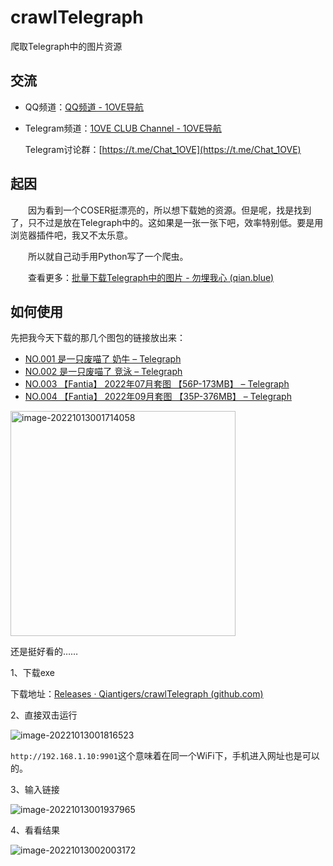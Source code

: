 # crawlTelegraph

爬取Telegraph中的图片资源

## 交流

* QQ频道：[QQ频道 - 1OVE导航](https://www.1ove.club/archives/qq_pindao.html)

* Telegram频道：[1OVE CLUB Channel - 1OVE导航](https://www.1ove.club/archives/club_1ove.html)

  Telegram讨论群：[https://t.me/Chat_1OVE](https://t.me/Chat_1OVE)

## 起因

&emsp;&emsp;因为看到一个COSER挺漂亮的，所以想下载她的资源。但是呢，找是找到了，只不过是放在Telegraph中的。这如果是一张一张下吧，效率特别低。要是用浏览器插件吧，我又不太乐意。

&emsp;&emsp;所以就自己动手用Python写了一个爬虫。

&emsp;&emsp;查看更多：[批量下载Telegraph中的图片 - 勿埋我心 (qian.blue)](https://www.qian.blue/archives/crawlTelegraph.html)

## 如何使用

先把我今天下载的那几个图包的链接放出来：

* [NO.001 是一只废喵了 奶牛 – Telegraph](https://telegra.ph/NO001-是一只废喵了-奶牛-10-01-2)
* [NO.002 是一只废喵了 竞泳 – Telegraph](https://telegra.ph/NO002-是一只废喵了-竞泳-10-01)
* [NO.003 【Fantia】 2022年07月套图 【56P-173MB】 – Telegraph](https://telegra.ph/NO003-Fantia-2022年07月套图-56P-173MB-10-01-2)
* [NO.004 【Fantia】 2022年09月套图 【35P-376MB】 – Telegraph](https://telegra.ph/NO004-Fantia-2022年09月套图-35P-376MB-10-03)

<img src="https://static.wusuov.com/image/2022/10/33f0c9f33250307bfbdd2f49bbefff26.png" alt="image-20221013001714058" width=360 />

还是挺好看的……

1、下载exe

下载地址：[Releases · Qiantigers/crawlTelegraph (github.com)](https://github.com/Qiantigers/crawlTelegraph/releases)

2、直接双击运行

![image-20221013001816523](https://static.wusuov.com/image/2022/10/3e931ee11084d09f401e9b3793175ec0.png)

`http://192.168.1.10:9901`这个意味着在同一个WiFi下，手机进入网址也是可以的。

3、输入链接

![image-20221013001937965](https://static.wusuov.com/image/2022/10/9637c8475f5e46f6c3b108f5507aa575.png)

4、看看结果

![image-20221013002003172](https://static.wusuov.com/image/2022/10/381d0b1c6cb7a5cab32826c5298e0f9a.png)

